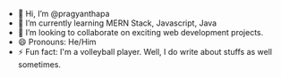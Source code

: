 - 👋 Hi, I’m @pragyanthapa
- 🌱 I’m currently learning MERN Stack, Javascript, Java
- 💞️ I’m looking to collaborate on exciting web development projects.
- 😄 Pronouns: He/Him
- ⚡ Fun fact: I'm a volleyball player. Well, I do write about stuffs as well sometimes.

<!---
pragyanthapa/pragyanthapa is a ✨ special ✨ repository because its `README.md` (this file) appears on your GitHub profile.
You can click the Preview link to take a look at your changes.
--->
